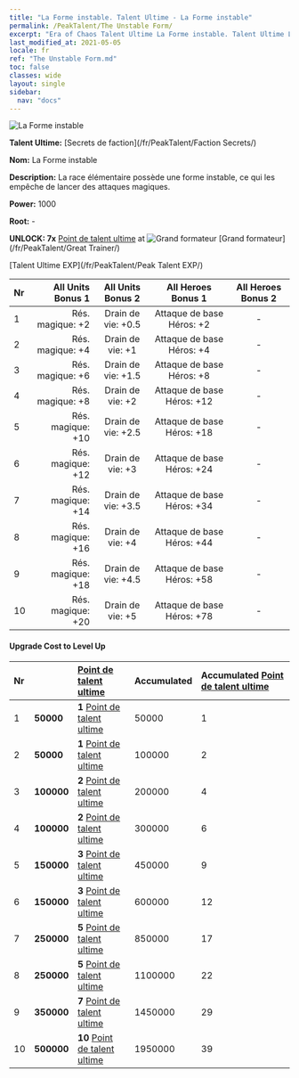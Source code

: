 ```yaml
---
title: "La Forme instable. Talent Ultime - La Forme instable"
permalink: /PeakTalent/The Unstable Form/
excerpt: "Era of Chaos Talent Ultime La Forme instable. Talent Ultime La Forme instable. La Forme instable"
last_modified_at: 2021-05-05
locale: fr
ref: "The Unstable Form.md"
toc: false
classes: wide
layout: single
sidebar:
  nav: "docs"
---
```


  ![La Forme instable](/images/pt/talent_3002.png)

  **Talent Ultime:** [Secrets de faction](/fr/PeakTalent/Faction Secrets/)

  **Nom:** La Forme instable

  **Description:** La race élémentaire possède une forme instable, ce qui les empêche de lancer des attaques magiques.

  **Power:** 1000

  **Root:** -

  **UNLOCK: 7x** [Point de talent ultime](/ItemsFR/con_934/) at ![Grand formateur](/images/pt/talent_3001.png) [Grand formateur](/fr/PeakTalent/Great Trainer/)

  [Talent Ultime EXP](/fr/PeakTalent/Peak Talent EXP/)

  | Nr | All Units Bonus 1 | All Units Bonus 2 | All Heroes Bonus 1 | All Heroes Bonus 2 |
  |:---|--------------:|:-------------:|:-------------:|:-------------:|
  | 1 | Rés. magique: +2 | Drain de vie: +0.5 | Attaque de base Héros: +2 | - |
  | 2 | Rés. magique: +4 | Drain de vie: +1 | Attaque de base Héros: +4 | - |
  | 3 | Rés. magique: +6 | Drain de vie: +1.5 | Attaque de base Héros: +8 | - |
  | 4 | Rés. magique: +8 | Drain de vie: +2 | Attaque de base Héros: +12 | - |
  | 5 | Rés. magique: +10 | Drain de vie: +2.5 | Attaque de base Héros: +18 | - |
  | 6 | Rés. magique: +12 | Drain de vie: +3 | Attaque de base Héros: +24 | - |
  | 7 | Rés. magique: +14 | Drain de vie: +3.5 | Attaque de base Héros: +34 | - |
  | 8 | Rés. magique: +16 | Drain de vie: +4 | Attaque de base Héros: +44 | - |
  | 9 | Rés. magique: +18 | Drain de vie: +4.5 | Attaque de base Héros: +58 | - |
  | 10 | Rés. magique: +20 | Drain de vie: +5 | Attaque de base Héros: +78 | - |


#### Upgrade Cost to Level Up

  | Nr | <i class="fas fa-coins"/> | [Point de talent ultime](/ItemsFR/con_934/) | Accumulated <i class="fas fa-coins"/> | Accumulated [Point de talent ultime](/ItemsFR/con_934/) |
  |:---|:--------------|:-------------|:-------------|:-------------|
  | 1 | **50000** | **1** [Point de talent ultime](/ItemsFR/con_934/) | 50000 | 1 |
  | 2 | **50000** | **1** [Point de talent ultime](/ItemsFR/con_934/) | 100000 | 2 |
  | 3 | **100000** | **2** [Point de talent ultime](/ItemsFR/con_934/) | 200000 | 4 |
  | 4 | **100000** | **2** [Point de talent ultime](/ItemsFR/con_934/) | 300000 | 6 |
  | 5 | **150000** | **3** [Point de talent ultime](/ItemsFR/con_934/) | 450000 | 9 |
  | 6 | **150000** | **3** [Point de talent ultime](/ItemsFR/con_934/) | 600000 | 12 |
  | 7 | **250000** | **5** [Point de talent ultime](/ItemsFR/con_934/) | 850000 | 17 |
  | 8 | **250000** | **5** [Point de talent ultime](/ItemsFR/con_934/) | 1100000 | 22 |
  | 9 | **350000** | **7** [Point de talent ultime](/ItemsFR/con_934/) | 1450000 | 29 |
  | 10 | **500000** | **10** [Point de talent ultime](/ItemsFR/con_934/) | 1950000 | 39 |

